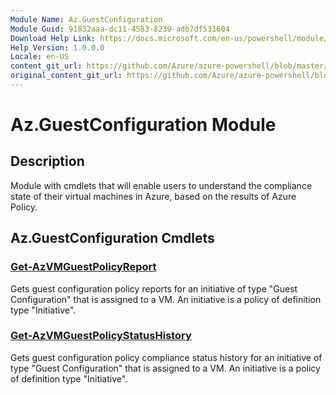 ```yaml
---
Module Name: Az.GuestConfiguration
Module Guid: 91832aaa-dc11-4583-8239-adb7df531604
Download Help Link: https://docs.microsoft.com/en-us/powershell/module/az.guestconfiguration
Help Version: 1.0.0.0
Locale: en-US
content_git_url: https://github.com/Azure/azure-powershell/blob/master/src/GuestConfiguration/GuestConfiguration/help/Az.GuestConfiguration.md
original_content_git_url: https://github.com/Azure/azure-powershell/blob/master/src/GuestConfiguration/GuestConfiguration/help/Az.GuestConfiguration.md
---
```


# Az.GuestConfiguration Module
## Description
Module with cmdlets that will enable users to understand the compliance state of their virtual machines in Azure, based on the results of Azure Policy.

## Az.GuestConfiguration Cmdlets
### [Get-AzVMGuestPolicyReport](Get-AzVMGuestPolicyReport.md)
Gets guest configuration policy reports for an initiative of type "Guest Configuration" that is assigned to a VM. An initiative is a policy of definition type "Initiative".

### [Get-AzVMGuestPolicyStatusHistory](Get-AzVMGuestPolicyStatusHistory.md)
Gets guest configuration policy compliance status history for an initiative of type "Guest Configuration" that is assigned to a VM.
An initiative is a policy of definition type "Initiative".

